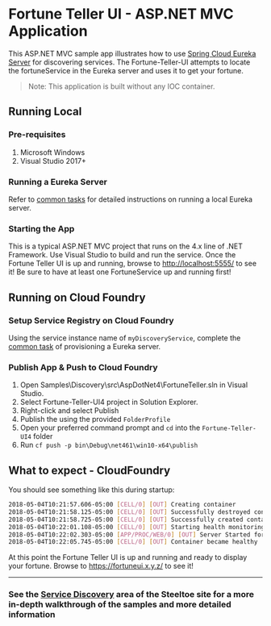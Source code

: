 # Fortune Teller UI - ASP.NET MVC Application

This ASP.NET MVC sample app illustrates how to use [Spring Cloud Eureka Server](https://projects.spring.io/spring-cloud/docs/1.0.3/spring-cloud.html#spring-cloud-eureka-server) for discovering services. The Fortune-Teller-UI attempts to locate the fortuneService in the Eureka server and uses it to get your fortune.

> Note: This application is built without any IOC container.

## Running Local

### Pre-requisites

1. Microsoft Windows
1. Visual Studio 2017+

### Running a Eureka Server

Refer to [common tasks](/CommonTasks.md#Spring-Cloud-Eureka-Server) for detailed instructions on running a local Eureka server.

### Starting the App

This is a typical ASP.NET MVC project that runs on the 4.x line of .NET Framework. Use Visual Studio to build and run the service.
Once the Fortune Teller UI is up and running, browse to <http://localhost:5555/> to see it!  Be sure to have at least one FortuneService up and running first!

## Running on Cloud Foundry

### Setup Service Registry on Cloud Foundry

Using the service instance name of `myDiscoveryService`, complete the [common task](/CommonTasks.md#Spring-Cloud-Eureka-Server) of provisioning a Eureka server.

### Publish App & Push to Cloud Foundry

1. Open Samples\Discovery\src\AspDotNet4\FortuneTeller.sln in Visual Studio.
1. Select Fortune-Teller-UI4 project in Solution Explorer.
1. Right-click and select Publish
1. Publish the using the provided `FolderProfile`
1. Open your preferred command prompt and `cd` into the `Fortune-Teller-UI4` folder
1. Run `cf push -p bin\Debug\net461\win10-x64\publish`

## What to expect - CloudFoundry

You should see something like this during startup:

```bash
2018-05-04T10:21:57.606-05:00 [CELL/0] [OUT] Creating container
2018-05-04T10:21:58.125-05:00 [CELL/0] [OUT] Successfully destroyed container
2018-05-04T10:21:58.725-05:00 [CELL/0] [OUT] Successfully created container
2018-05-04T10:22:01.108-05:00 [CELL/0] [OUT] Starting health monitoring of container
2018-05-04T10:22:02.303-05:00 [APP/PROC/WEB/0] [OUT] Server Started for dff521d0-8232-4b10-b884-65c549f8036f
2018-05-04T10:22:05.745-05:00 [CELL/0] [OUT] Container became healthy
```

At this point the Fortune Teller UI is up and running and ready to display your fortune. Browse to <https://fortuneui.x.y.z/> to see it!

---

### See the [Service Discovery](https://steeltoe.io/service-discovery) area of the Steeltoe site for a more in-depth walkthrough of the samples and more detailed information
